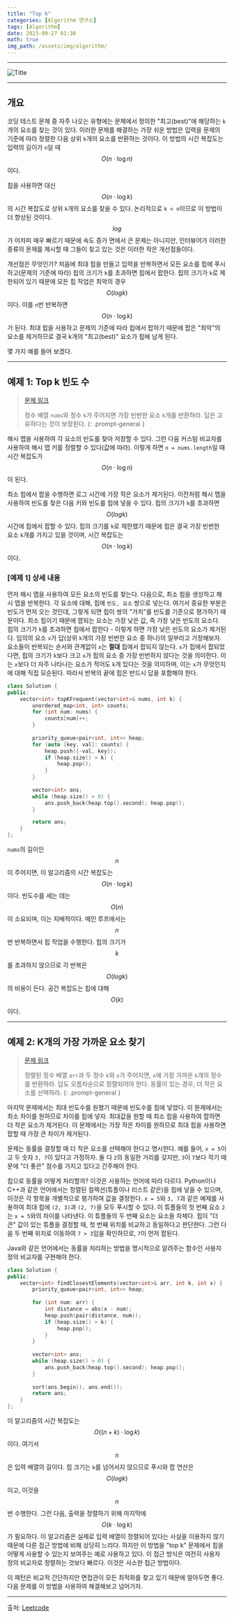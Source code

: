 ```yaml
---
title: "Top k"
categories: [Algorithm 연구소]
tags: [Algorithm]
date: 2023-09-27 01:30
math: true
img_path: /assets/img/algorithm/
---
```


---

![Title](algorithm_title.png)

---

## **개요**

코딩 테스트 문제 중 자주 나오는 유형에는 문제에서 정의한 "최고(best)"에 해당하는 `k`개의 요소를 찾는 것이 있다. 이러한 문제를 해결하는 가장 쉬운 방법은 입력을 문제의 기준에 따라 정렬한 다음 상위 `k`개의 요소를 반환하는 것이다. 이 방법의 시간 복잡도는 입력의 길이가 `n`일 때 $$O(n \cdot \log{}n)$$이다.

힙을 사용하면 대신 $$O(n \cdot \log{}k)$$의 시간 복잡도로 상위 `k`개의 요소를 찾을 수 있다. 논리적으로 `k < n`이므로 이 방법이 더 향상된 것이다. $$log$$가 어차피 매우 빠르기 때문에 속도 증가 면에서 큰 문제는 아니지만, 인터뷰어가 이러한 종류의 문제를 제시할 때 그들이 찾고 있는 것은 이러한 작은 개선점들이다.

개선점은 무엇인가? 처음에 최대 힙을 만들고 입력을 반복하면서 모든 요소를 힙에 푸시하고(문제의 기준에 따라) 힙의 크기가 `k`를 초과하면 힙에서 팝한다. 힙의 크기가 `k`로 제한되어 있기 때문에 모든 힙 작업은 최악의 경우 $$O(log{}k)$$이다. 이를 `n`번 반복하면 $$O(n \cdot \log{}k)$$가 된다. 최대 힙을 사용하고 문제의 기준에 따라 힙에서 팝하기 때문에 팝은 "최악"의 요소를 제거하므로 결국 k개의 "최고(best)" 요소가 힙에 남게 된다.

몇 가지 예를 들어 보겠다.

---

## **예제 1: Top k 빈도 수**

> [문제 링크](https://leetcode.com/problems/top-k-frequent-elements/)
>
> 정수 배열 `nums`와 정수 `k`가 주어지면 가장 빈번한 요소 `k`개를 반환하라. 답은 고유하다는 것이 보장된다.
{: .prompt-general }

해시 맵을 사용하여 각 요소의 빈도를 찾아 저장할 수 있다. 그런 다음 커스텀 비교자를 사용하여 해시 맵 키를 정렬할 수 있다(값에 따라). 이렇게 하면 `n = nums.length`일 때 시간 복잡도가 $$O(n \cdot \log{}n)$$이 된다.

최소 힙에서 팝을 수행하면 로그 시간에 가장 작은 요소가 제거된다. 이전처럼 해시 맵을 사용하여 빈도를 찾은 다음 키와 빈도를 힙에 넣을 수 있다. 힙의 크기가 `k`를 초과하면 $$O(log{}k)$$ 시간에 힙에서 팝할 수 있다. 힙의 크기를 `k`로 제한했기 때문에 힙은 결국 가장 빈번한 요소 `k`개를 가지고 있을 것이며, 시간 복잡도는 $$O(n \cdot \log{}k)$$이다.

### [예제 1] 상세 내용

먼저 해시 맵을 사용하여 모든 요소의 빈도를 찾는다. 다음으로, 최소 힙을 생성하고 해시 맵을 반복한다. 각 요소에 대해, 힙에 `빈도, 요소` 쌍으로 넣는다. 여기서 중요한 부분은 빈도가 먼저 오는 것인데, 그렇게 되면 힙이 쌍의 "가치"를 빈도를 기준으로 평가하기 때문이다. 최소 힙이기 때문에 팝되는 요소는 가장 낮은 값, 즉 가장 낮은 빈도의 요소다. 힙의 크기가 `k`를 초과하면 힙에서 팝한다 - 이렇게 하면 가장 낮은 빈도의 요소가 제거된다. 임의의 요소 `x`가 답(상위 `k`개의 가장 빈번한 요소 중 하나)의 일부라고 가정해보자. 요소들이 반복되는 순서와 관계없이 `x`는 **절대** 힙에서 팝되지 않는다. `x`가 힙에서 팝되었다면, 힙의 크기가 `k`보다 크고 `x`가 힙의 요소 중 가장 빈번하지 않다는 것을 의미한다. 이는 `x`보다 더 자주 나타나는 요소가 적어도 `k`개 있다는 것을 의미하며, 이는 `x`가 무엇인지에 대해 직접 모순된다. 따라서 반복의 끝에 힙은 반드시 답을 포함해야 한다.

```cpp
class Solution {
public:
    vector<int> topKFrequent(vector<int>& nums, int k) {
        unordered_map<int, int> counts;
        for (int num: nums) {
            counts[num]++;
        }
        
        priority_queue<pair<int, int>> heap;
        for (auto [key, val]: counts) {
            heap.push({-val, key});
            if (heap.size() > k) {
                heap.pop();
            }
        }
        
        vector<int> ans;
        while (heap.size() > 0) {
            ans.push_back(heap.top().second); heap.pop();
        }

        return ans;
    }
};
```

`nums`의 길이인 $$n$$이 주어지면, 이 알고리즘의 시간 복잡도는 $$O(n \cdot \log{}k)$$이다. 빈도수를 세는 데는 $$O(n)$$이 소요되며, 이는 지배적이다. 메인 루프에서는 $$n$$번 반복하면서 힙 작업을 수행한다. 힙의 크기가 $$k$$를 초과하지 않으므로 각 반복은 $$O(log{}k)$$의 비용이 든다. 공간 복잡도는 힙에 대해 $$O(k)$$이다.

---

## **예제 2: K개의 가장 가까운 요소 찾기**

> [문제 링크](https://leetcode.com/problems/find-k-closest-elements/)
>
> 정렬된 정수 배열 `arr`과 두 정수 `k`와 `x`가 주어지면, `x`에 가장 가까운 `k`개의 정수를 반환하라. 답도 오름차순으로 정렬되어야 한다. 동률이 있는 경우, 더 작은 요소를 선택하라.
{: .prompt-general }

마지막 문제에서는 최대 빈도수를 원했기 때문에 빈도수를 힙에 넣었다. 이 문제에서는 최소 차이를 원하므로 차이를 힙에 넣자. 최대값을 원할 때 최소 힙을 사용하여 팝하면 더 작은 요소가 제거된다. 이 문제에서는 가장 작은 차이를 원하므로 최대 힙을 사용하면 팝할 때 가장 큰 차이가 제거된다.

문제는 동률을 결정할 때 더 작은 요소를 선택해야 한다고 명시한다. 예를 들어, `x = 5`이고 두 숫자 `3, 7`이 있다고 가정하자. 둘 다 `2`의 동일한 거리를 갖지만, `3`이 `7`보다 작기 때문에 "더 좋은" 점수를 가지고 있다고 간주해야 한다.

힙으로 동률을 어떻게 처리할까? 이것은 사용하는 언어에 따라 다르다. Python이나 C++과 같은 언어에서는 정렬된 컬렉션(튜플이나 리스트 같은)을 힙에 넣을 수 있으며, 이것은 각 항목을 개별적으로 평가하여 값을 결정한다. `x = 5`와 `3, 7`과 같은 예제를 사용하여 최대 힙에 `(2, 3)`과 `(2, 7)`을 모두 푸시할 수 있다. 이 튜플들의 첫 번째 요소 `2`는 `x = 5`와의 차이를 나타낸다. 이 튜플들의 두 번째 요소는 요소들 자체다. 힙이 "더 큰" 값이 있는 튜플을 결정할 때, 첫 번째 위치를 비교하고 동일하다고 판단한다. 그런 다음 두 번째 위치로 이동하여 `7 > 3`임을 확인하므로, `7`이 먼저 팝된다.

Java와 같은 언어에서는 동률을 처리하는 방법을 명시적으로 알려주는 함수인 사용자 정의 비교자를 구현해야 한다.

```cpp
class Solution {
public:
    vector<int> findClosestElements(vector<int>& arr, int k, int x) {
        priority_queue<pair<int, int>> heap;
        
        for (int num: arr) {
            int distance = abs(x - num);
            heap.push(pair(distance, num));
            if (heap.size() > k) {
                heap.pop();
            }
        }
        
        vector<int> ans;
        while (heap.size() > 0) {
            ans.push_back(heap.top().second); heap.pop();
        }
        
        sort(ans.begin(), ans.end());
        return ans;
    }
};
```

이 알고리즘의 시간 복잡도는 $$O((n+k) \cdot \log{}k)$$이다. 여기서 $$n$$은 입력 배열의 길이다. 힙 크기는 `k`를 넘어서지 않으므로 푸시와 팝 연산은 $$O(log{}k)$$이고, 이것을 $$n$$번 수행한다. 그런 다음, 출력을 정렬하기 위해 마지막에 $$O(k \cdot \log{}k)$$가 필요하다. 이 알고리즘은 실제로 입력 배열이 정렬되어 있다는 사실을 이용하지 않기 때문에 다른 접근 방법에 비해 상당히 느리다. 하지만 이 방법을 "top k" 문제에서 힙을 어떻게 사용할 수 있는지 보여주는 예로 사용하고 있다. 이 접근 방식은 여전히 사용자 정의 비교자로 정렬하는 것보다 빠르다. 이것은 사소한 접근 방법이다.

이 패턴은 비교적 간단하지만 면접관이 모든 최적화를 찾고 있기 때문에 알아두면 좋다. 다음 문제를 이 방법을 사용하여 해결해보고 넘어가자.

---

출처: [Leetcode](https://leetcode.com/explore/interview/card/leetcodes-interview-crash-course-data-structures-and-algorithms/708/heaps/4641/)

<!--

{: .prompt-general }

-->